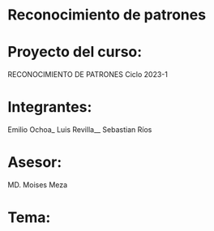 # Reconocimiento de patrones


# Proyecto del curso: 
RECONOCIMIENTO DE PATRONES
Ciclo 2023-1

#  Integrantes: 
Emilio Ochoa_
Luis Revilla__
Sebastian Ríos

#  Asesor: 
MD. Moises Meza
# Tema:

